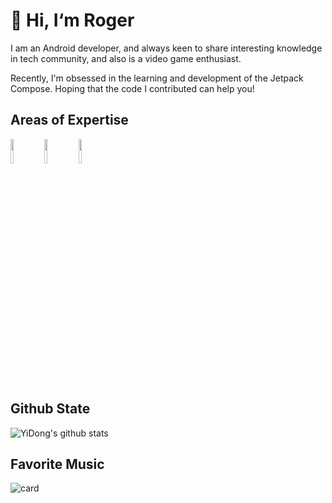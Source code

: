 # 👋 Hi, I‘m Roger
I am an Android developer, and always keen to share interesting knowledge in tech community, and also is a video game enthusiast.

Recently, I'm obsessed in the learning and development of the Jetpack Compose. Hoping that the code I contributed can help you!

## Areas of Expertise
<p>  
  <code><img width="10%" src="https://www.vectorlogo.zone/logos/kotlinlang/kotlinlang-ar21.svg"></code>
  <code><img width="10%" src="https://www.vectorlogo.zone/logos/android/android-ar21.svg"></code>
  <code><img width="10%" src="https://www.vectorlogo.zone/logos/gradle/gradle-ar21.svg"></code>
</p>

## Github State
![YiDong's github stats](https://github-readme-stats.vercel.app/api?username=RugerMcCarthy&show_icons=true&theme=radical)

## Favorite Music
![card](https://github.com/RugerMcCarthy/netease-music-card/blob/main/card.svg)
